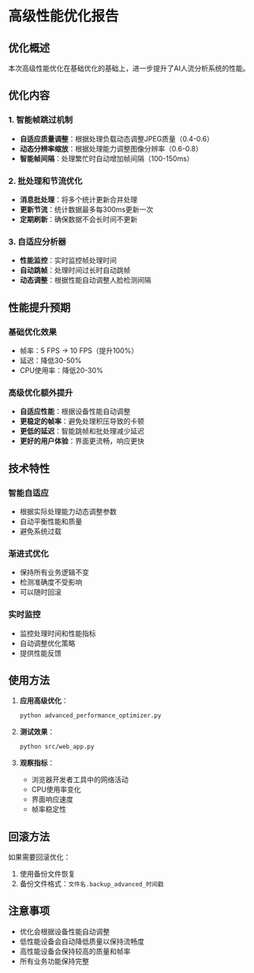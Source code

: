 # 高级性能优化报告

## 优化概述

本次高级性能优化在基础优化的基础上，进一步提升了AI人流分析系统的性能。

## 优化内容

### 1. 智能帧跳过机制
- **自适应质量调整**：根据处理负载动态调整JPEG质量（0.4-0.6）
- **动态分辨率缩放**：根据处理能力调整图像分辨率（0.6-0.8）
- **智能帧间隔**：处理繁忙时自动增加帧间隔（100-150ms）

### 2. 批处理和节流优化
- **消息批处理**：将多个统计更新合并处理
- **更新节流**：统计数据最多每300ms更新一次
- **定期刷新**：确保数据不会长时间不更新

### 3. 自适应分析器
- **性能监控**：实时监控帧处理时间
- **自动跳帧**：处理时间过长时自动跳帧
- **动态调整**：根据性能自动调整人脸检测间隔

## 性能提升预期

### 基础优化效果
- 帧率：5 FPS → 10 FPS（提升100%）
- 延迟：降低30-50%
- CPU使用率：降低20-30%

### 高级优化额外提升
- **自适应性能**：根据设备性能自动调整
- **更稳定的帧率**：避免处理积压导致的卡顿
- **更低的延迟**：智能跳帧和批处理减少延迟
- **更好的用户体验**：界面更流畅，响应更快

## 技术特性

### 智能自适应
- 根据实际处理能力动态调整参数
- 自动平衡性能和质量
- 避免系统过载

### 渐进式优化
- 保持所有业务逻辑不变
- 检测准确度不受影响
- 可以随时回滚

### 实时监控
- 监控处理时间和性能指标
- 自动调整优化策略
- 提供性能反馈

## 使用方法

1. **应用高级优化**：
   ```bash
   python advanced_performance_optimizer.py
   ```

2. **测试效果**：
   ```bash
   python src/web_app.py
   ```

3. **观察指标**：
   - 浏览器开发者工具中的网络活动
   - CPU使用率变化
   - 界面响应速度
   - 帧率稳定性

## 回滚方法

如果需要回滚优化：
1. 使用备份文件恢复
2. 备份文件格式：`文件名.backup_advanced_时间戳`

## 注意事项

- 优化会根据设备性能自动调整
- 低性能设备会自动降低质量以保持流畅度
- 高性能设备会保持较高的质量和帧率
- 所有业务功能保持完整
